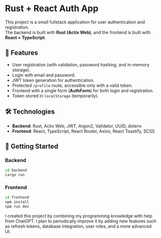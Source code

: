 # Rust + React Auth App

This project is a small fullstack application for user authentication and registration.  
The backend is built with **Rust (Actix Web)**, and the frontend is built with **React + TypeScript**.  

## 📌 Features
- User registration (with validation, password hashing, and in-memory storage).  
- Login with email and password.  
- JWT token generation for authentication.  
- Protected `/profile` route, accessible only with a valid token.  
- Frontend with a single form (**AuthForm**) for both login and registration.  
- Token stored in `localStorage` (temporarily).  

## 🛠 Technologies
- **Backend**: Rust, Actix Web, JWT, Argon2, Validator, UUID, dotenv  
- **Frontend**: React, TypeScript, React Router, Axios, React Toastify, SCSS  

## 🚀 Getting Started
### Backend
```bash
cd backend
cargo run
```

### Frontend
```bash
cd frontend
npm install
npm run dev
```

I created this project by combining my programming knowledge with help from ChatGPT.
I plan to periodically improve it by adding new features such as refresh tokens, database integration, user roles, and a more advanced UI.
